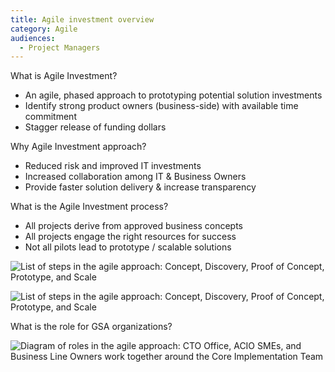 ```yaml
---
title: Agile investment overview
category: Agile
audiences:
  - Project Managers
---
```


What is Agile Investment?

* An agile, phased approach to prototyping potential solution investments
* Identify strong product owners (business-side) with available time commitment
* Stagger release of funding dollars

Why Agile Investment approach?

* Reduced risk and improved IT investments
* Increased collaboration among IT & Business Owners
* Provide faster solution delivery & increase transparency

What is the Agile Investment process?

* All projects derive from approved business concepts
* All projects engage the right resources for success
* Not all pilots lead to prototype / scalable solutions

<img src="{{ site.baseurl }}/img/guides/agile_investment_process.png"
  alt="List of steps in the agile approach: Concept, Discovery, Proof of Concept, Prototype, and Scale"
  class="guide-image guide-image-half">

<img src="{{ site.baseurl }}/img/guides/agile_investment_process_detail.png"
  alt="List of steps in the agile approach: Concept, Discovery, Proof of Concept, Prototype, and Scale"
  class="guide-image">

What is the role for GSA organizations?

<img src="{{ site.baseurl }}/img/guides/agile_investment_roles.png"
  alt="Diagram of roles in the agile approach: CTO Office, ACIO SMEs, and Business Line Owners work together around the Core Implementation Team"
  class="guide-image guide-image-half">
